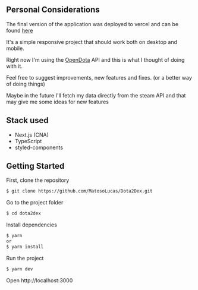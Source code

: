 ## Personal Considerations
The final version of the application was deployed to vercel and can be found [here](https://vercel.com/matosolucas/dota2-dex)

It's a simple responsive project that should work both on desktop and mobile.

Right now I'm using the [OpenDota](https://docs.opendota.com/) API and this is what I thought of doing with it.

Feel free to suggest improvements, new features and fixes. (or a better way of doing things)

Maybe in the future I'll fetch my data directly from the steam API and that may give me some ideas for new features

## Stack used

- Next.js (CNA)
- TypeScript
- styled-components

## Getting Started

First, clone the repository 
```bash
$ git clone https://github.com/MatosoLucas/Dota2Dex.git
```

Go to the project folder

```bash
$ cd dota2dex
```

Install dependencies
```bash
$ yarn
or
$ yarn install
```
Run the project
```bash
$ yarn dev
```
Open http://localhost:3000